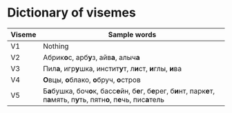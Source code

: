 # Dictionary of visemes
| Viseme | Sample words |
| ------ | ------------ |
| V1 | Nothing |
| V2 | Абрик**о**с, арб**у**з, айв**а**, алыч**а**|
| V3 | Пил**а**, игр**у**шка, инстит**у**т, л**и**ст, **и**глы, **и**ва|
| V4 | **О**вцы, **о**блако, **о**бруч, **о**стров |
| V5 | Б**а**бушка, боч**о**к, басс**е**йн, б**е**г, б**е**рег, б**и**нт, парк**е**т, п**а**мять, п**у**ть, пятн**о**, п**е**чь, пис**а**тель|
